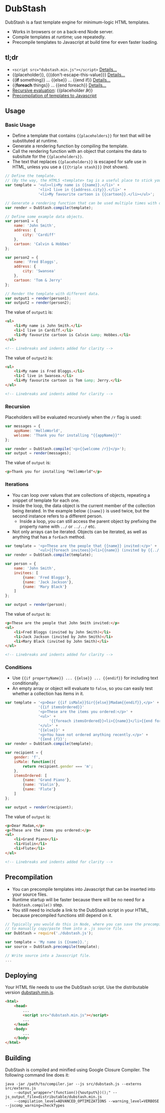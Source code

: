 DubStash
========

DubStash is a fast template engine for minimum-logic HTML templates. 

* Works in browsers or on a back-end Node server.
* Compile templates at runtime; use repeatedly.
* Precompile templates to Javascript at build time for even faster loading.

## tl;dr

* `<script src="dubstash.min.js"></script>` [Details...](#deploying)
* {{placeholder}}, {{{don't-escape-this-value}}} [Details...](#basic-usage)
* {{<strong>if</strong> something}} ... {{else}} ... {{end if}} [Details...](#conditons)
* {{<strong>foreach</strong> things}} ... {{end foreach}} [Details...](#iterations)
* [Recursive evaluation](#recursion): {{placeholder **/r**}}
* [Precompilation of templates to Javascript](#precompilation)

## Usage

### Basic Usage

* Define a template that contains `{{placeholders}}` for text that will be substituted at runtime. 
* Generate a rendering function by compiling the template.
* Call the rendering function with an object that contains the data to subsitute for the 
  `{{placeholders}}`. 
* The text that replaces `{{placeholders}}` is escaped for safe use in HTML, unless you use a 
  `{{{triple stash}}}` (not shown).

```js
// Define the template. 
// (By the way, the HTML5 <template> tag is a useful place to stick your templates.)
var template = '<ul><li>My name is {{name}}.</li>' +
			   '<li>I live in {{address.city}}.</li>' +
			   '<li>My favourite cartoon is {{cartoon}}.</li></ul>';	

// Generate a rendering function that can be used multiple times with different data.
var render = DubStash.compile(template);

// Define some example data objects.
var person1 = {
	name: 'John Smith',
	address: {
		city: 'Cardiff'
	},
	cartoon: 'Calvin & Hobbes'
};

var person2 = {
	name: 'Fred Bloggs',
	address: {
		city: 'Swansea'
	},
	cartoon: 'Tom & Jerry'
};

// Render the template with different data.
var output1 = render(person1);
var output2 = render(person2);
```

The value of `output1` is:
```html
<ul>
	<li>My name is John Smith.</li>
	<li>I live in Cardiff.</li>
	<li>My favourite cartoon is Calvin &amp; Hobbes.</li>
</ul>

<!-- Linebreaks and indents added for clarity -->
```

The value of `output2` is:
```html
<ul>
	<li>My name is Fred Bloggs.</li>
	<li>I live in Swansea.</li>
	<li>My favourite cartoon is Tom &amp; Jerry.</li>
</ul>

<!-- Linebreaks and indents added for clarity -->
```

### Recursion

Placeholders will be evaluated recursively when the `/r` flag is used:

```js
var messages = {
	appName: 'HelloWorld',
	welcome: 'Thank you for installing "{{appName}}"'
};

var render = DubStash.compile('<p>{{welcome /r}}</p>');
var output = render(messages);
```

The value of `output` is:
```html
<p>Thank you for installing "HelloWorld"</p>
```

### Iterations

* You can loop over values that are collections of objects, repeating a snippet of template for each
  one.
* Inside the loop, the data object is the current member of the collection being iterated. In the 
  example below `{{name}}` is used twice, but the second instance refers to a different person.
  * Inside a loop, you can still access the parent object by prefixing the property name with `../`
    or `../../` etc. 
* Not only arrays can be iterated. Objects can be iterated, as well as anything that has a `forEach` 
  method. 

```js
var template = '<p>These are the people that {{name}} invited:</p>' +
			   '<ul>{{foreach invitees}}<li>{{name}} (invited by {{../../name}})</li>{{end foreach}}</ul>';
var render = DubStash.compile(template);

var person = {
	name: 'John Smith',
	invitees: [
		{name: 'Fred Bloggs'},
		{name: 'Jack Jackson'},
		{name: 'Mary Black'}
	]
};

var output = render(person);
```

The value of `output` is:
```html
<p>These are the people that John Smith invited:</p>
<ul>
	<li>Fred Bloggs (invited by John Smith)</li>
	<li>Jack Jackson (invited by John Smith)</li>
	<li>Mary Black (invited by John Smith)</li>
</ul>

<!-- Linebreaks and indents added for clarity -->
```

### Conditions

* Use `{{if propertyName}} ... {{else}} ... {{endif}}` for including text conditionally.
* An empty array or object will evaluate to `false`, so you can easily test whether a collection has
  items in it.

```js
var template = '<p>Dear {{if isMale}}Sir{{else}}Madam{{endif}},</p>' +
			   '{{if itemsOrdered}}'
			   '<p>These are the items you ordered:</p>' +
			   '<ul>' +
					'{{foreach itemsOrdered}}<li>{{name}}</li>{{end foreach}}' +
			   '</ul>' +
			   '{{else}}' +
			   '<p>You have not ordered anything recently.</p>' +
			   '{{end if}}';
var render = DubStash.compile(template);

var recipient = {
	gender: 'f',
	isMale: function(){
		return recipient.gender === 'm';
	},
	itemsOrdered: [
		{name: 'Grand Piano'},
		{name: 'Violin'},
		{name: 'Flute'}
	]
};

var output = render(recipient);
```

The value of `output` is:
```html
<p>Dear Madam,</p>
<p>These are the items you ordered:</p>
<ul>
	<li>Grand Piano</li>
	<li>Violin</li>
	<li>Flute</li>
</ul>

<!-- Linebreaks and indents added for clarity -->
```

## Precompilation

* You can precompile templates into Javascript that can be inserted into your source files. 
* Runtime startup will be faster because there will be no need for a `DubStash.compile()` step.
* You still need to include a link to the DubStash script in your HTML, because precompiled 
  functions still depend on it.

```js
// Typically you would do this in Node, where you can save the precompiled functions without having
// to manually copy/paste them into a .js source file.
var DubStash = require('./dubstash.js');

var template = 'My name is {{name}}.';
var source = DubStash.precompile(template);

// Write source into a Javascript file.
...
```

## Deploying

Your HTML file needs to use the DubStash script. Use the distributable version 
[dubstash.min.js](https://raw.github.com/isabo/DubStash/1.0.0.rc3/distributable/dubstash.min.js).

```html
<html>
	<head>
		...
		<script src="dubstash.min.js"></script>
		...
	</head>
	<body>
		...
	</body>
</html>
```

## Building

DubStash is compiled and minified using Google Closure Compiler. The following command line does it:

```
java -jar /path/to/compiler.jar --js src/dubstash.js --externs src/externs.js 
	--output_wrapper="(function(){%output%})();" --js_output_file=distributable/dubstash.min.js 
	--compilation_level=ADVANCED_OPTIMIZATIONS --warning_level=VERBOSE --jscomp_warning=checkTypes 
	
```